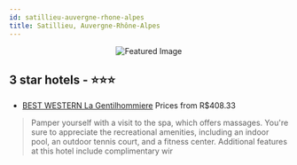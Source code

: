 ```yaml
---
id: satillieu-auvergne-rhone-alpes
title: Satillieu, Auvergne-Rhône-Alpes
---
```


<center><img src="https://i.travelapi.com/hotels/1000000/80000/79100/79089/d39fe68b_z.jpg" alt="Featured Image" /></center>


##  3 star hotels - ⭐️⭐️⭐️

-    [BEST WESTERN La Gentilhommiere](https://us.hurb.com/hotels/satillieu/best-western-la-gentilhommiere-JNP-JP137280?cmp=18055) Prices from R$408.33
   > Pamper yourself with a visit to the spa, which offers massages. You're sure to appreciate the recreational amenities, including an indoor pool, an outdoor tennis court, and a fitness center. Additional features at this hotel include complimentary wir
